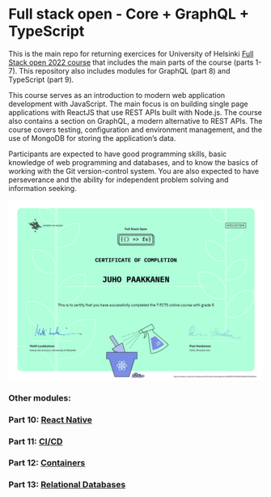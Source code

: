 # Full stack open - Core + GraphQL + TypeScript

This is the main repo for returning exercices for University of Helsinki [Full Stack open 2022 course](https://fullstackopen.com/en/) that includes the main parts of the course (parts 1-7). This repository also includes modules for GraphQL (part 8) and TypeScript (part 9).

This course serves as an introduction to modern web application development with JavaScript. The main focus is on building single page applications with ReactJS that use REST APIs built with Node.js. The course also contains a section on GraphQL, a modern alternative to REST APIs.
The course covers testing, configuration and environment management, and the use of MongoDB for storing the application’s data.

Participants are expected to have good programming skills, basic knowledge of web programming and databases, and to know the basics of working with the Git version-control system. You are also expected to have perseverance and the ability for independent problem solving and information seeking.

![Screenshot](certificate-fullstack.png)

### Other modules:
### Part 10: [React Native](https://github.com/juhopaakkanen/fso-rate-repository-app)
### Part 11: [CI/CD](https://github.com/juhopaakkanen/fso-pokedex)
### Part 12: [Containers](https://github.com/juhopaakkanen/fso-containers-applications)
### Part 13: [Relational Databases](https://github.com/juhopaakkanen/fso-relational-databases)
